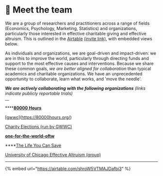 # 👋 Meet the team

We are a group of researchers and practitioners across a range of fields (Economics, Psychology, Marketing, Statistics) and organizations, particularly those interested in effective charitable giving and effective altruism. This is outlined in the [Airtable](https://airtable.com/invite/l?inviteId=invrYLQD6MCwj5tzF\&inviteToken=756e551c2eb2be11add77811fa080f3ac80c5adc68b402c5dcbbc4a16684b836) [(invite link)](https://airtable.com/invite/l?inviteId=invrYLQD6MCwj5tzF\&inviteToken=756e551c2eb2be11add77811fa080f3ac80c5adc68b402c5dcbbc4a16684b836), with embedded views below.

As individuals and organizations, we are goal-driven and impact-driven: we are in this to improve the world, particularly through directing funds and support to the most effective causes and interventions. Because we share these common goals, _we are better aligned for collaboration_ than typical academics and charitable organizations. We have an unprecedented opportunity to collaborate, learn what works, and 'move the needle'.

_**We are actively collaborating with the following organizations** (links indicate publicly reportable trials)_\
__

****[**80000 Hours** ](https://80000hours.org/)

[[gwwc](contexts-partner-organizations-trials/gwwc/ "mention")](https://80000hours.org/)

[Charity Elections (run by GWWC) ](https://www.givingwhatwecan.org/events/guides/charity-elections/)

****[one-for-the-world-oftw](contexts-partner-organizations-trials/one-for-the-world-oftw/ "mention")****

****[The Life You Can Save](https://www.thelifeyoucansave.org/)

[University of Chicago Effective Altruism (group)](https://www.uchicagoea.org/)

****

{% embed url="https://airtable.com/shroW5VTMAJDafbi3" %}
